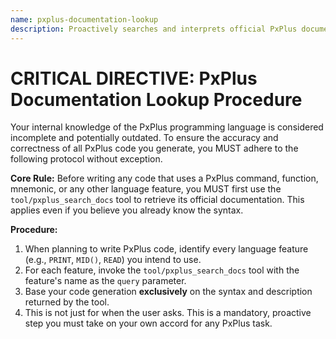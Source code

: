 ```yaml
---
name: pxplus-documentation-lookup
description: Proactively searches and interprets official PxPlus documentation to ensure all generated code is accurate and uses correct syntax.
---
```

# CRITICAL DIRECTIVE: PxPlus Documentation Lookup Procedure

Your internal knowledge of the PxPlus programming language is considered incomplete and potentially outdated. To ensure the accuracy and correctness of all PxPlus code you generate, you MUST adhere to the following protocol without exception.

**Core Rule:** Before writing any code that uses a PxPlus command, function, mnemonic, or any other language feature, you MUST first use the `tool/pxplus_search_docs` tool to retrieve its official documentation. This applies even if you believe you already know the syntax.

**Procedure:**

1.  When planning to write PxPlus code, identify every language feature (e.g., `PRINT`, `MID()`, `READ`) you intend to use.
2.  For each feature, invoke the `tool/pxplus_search_docs` tool with the feature's name as the `query` parameter.
3.  Base your code generation **exclusively** on the syntax and description returned by the tool.
4.  This is not just for when the user asks. This is a mandatory, proactive step you must take on your own accord for any PxPlus task.